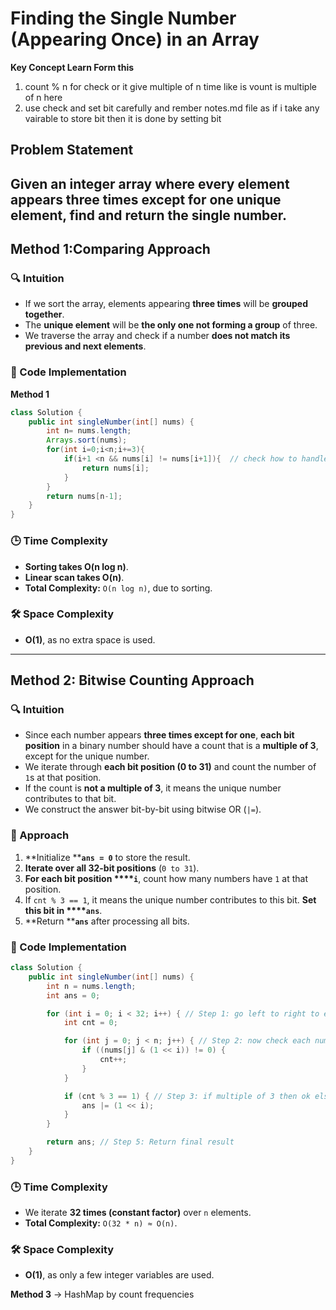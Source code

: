 # **Finding the Single Number (Appearing Once) in an Array**

**Key Concept Learn Form this**
1. count % n for check or it give multiple of n time like is vount is multiple of n here
2. use check and set bit carefully and rember notes.md file as if i take any vairable to store bit then it is done by setting bit

## **Problem Statement**
Given an integer array where **every element appears three times** except for **one unique element**, find and return the single number.
---


## **Method 1:Comparing Approach**

### **🔍 Intuition**

- If we sort the array, elements appearing **three times** will be **grouped together**.
- The **unique element** will be **the only one not forming a group** of three.
- We traverse the array and check if a number **does not match its previous and next elements**.

### **📝 Code Implementation**


**Method 1**
```java
class Solution {
    public int singleNumber(int[] nums) {
        int n= nums.length;
        Arrays.sort(nums);
        for(int i=0;i<n;i+=3){
            if(i+1 <n && nums[i] != nums[i+1]){  // check how to handle runtime error for out of bound index
                return nums[i];
            }
        }
        return nums[n-1];
    }
}
```

### **🕒 Time Complexity**

- **Sorting takes O(n log n)**.
- **Linear scan takes O(n)**.
- **Total Complexity:** `O(n log n)`, due to sorting.

### **🛠️ Space Complexity**

- **O(1)**, as no extra space is used.

---


## **Method 2: Bitwise Counting Approach**

### **🔍 Intuition**

- Since each number appears **three times except for one**, **each bit position** in a binary number should have a count that is a **multiple of 3**, except for the unique number.
- We iterate through **each bit position (0 to 31)** and count the number of `1`s at that position.
- If the count is **not a multiple of 3**, it means the unique number contributes to that bit.
- We construct the answer bit-by-bit using bitwise OR (`|=`).

### **🚀 Approach**

1. **Initialize ****`ans = 0`** to store the result.
2. **Iterate over all 32-bit positions** (`0 to 31`).
3. **For each bit position ****`i`**, count how many numbers have `1` at that position.
4. If `cnt % 3 == 1`, it means the unique number contributes to this bit. **Set this bit in ****`ans`**.
5. **Return ****`ans`** after processing all bits.

### **📝 Code Implementation**

```java
class Solution {
    public int singleNumber(int[] nums) {
        int n = nums.length;
        int ans = 0;

        for (int i = 0; i < 32; i++) { // Step 1: go left to right to each bit (like 2 1 0) till 32 bit
            int cnt = 0;

            for (int j = 0; j < n; j++) { // Step 2: now check each number ith bit and aim is to check if it is multiple of 3 or not
                if ((nums[j] & (1 << i)) != 0) {
                    cnt++;
                }
            }

            if (cnt % 3 == 1) { // Step 3: if multiple of 3 then ok else if it not mean it is 1 of unique bit so set to ans
                ans |= (1 << i);
            }
        }

        return ans; // Step 5: Return final result
    }
}
```

### **🕒 Time Complexity**

- We iterate **32 times (constant factor)** over `n` elements.
- **Total Complexity:** `O(32 * n) ≈ O(n)`.

### **🛠️ Space Complexity**

- **O(1)**, as only a few integer variables are used.


**Method 3** ->
HashMap by count frequencies

